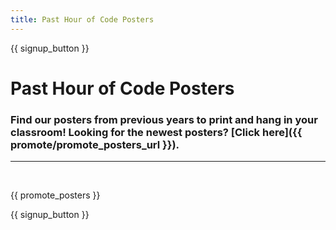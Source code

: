 ```yaml
---
title: Past Hour of Code Posters
---
```


{{ signup_button }}

# Past Hour of Code Posters

### Find our posters from previous years to print and hang in your classroom! Looking for the newest posters? [Click here]({{ promote/promote_posters_url }}).


***

<br>

{{ promote_posters }}

{{ signup_button }}
